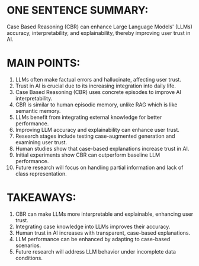 # ONE SENTENCE SUMMARY:
Case Based Reasoning (CBR) can enhance Large Language Models' (LLMs) accuracy, interpretability, and explainability, thereby improving user trust in AI.

# MAIN POINTS:
1. LLMs often make factual errors and hallucinate, affecting user trust.
2. Trust in AI is crucial due to its increasing integration into daily life.
3. Case Based Reasoning (CBR) uses concrete episodes to improve AI interpretability.
4. CBR is similar to human episodic memory, unlike RAG which is like semantic memory.
5. LLMs benefit from integrating external knowledge for better performance.
6. Improving LLM accuracy and explainability can enhance user trust.
7. Research stages include testing case-augmented generation and examining user trust.
8. Human studies show that case-based explanations increase trust in AI.
9. Initial experiments show CBR can outperform baseline LLM performance.
10. Future research will focus on handling partial information and lack of class representation.

# TAKEAWAYS:
1. CBR can make LLMs more interpretable and explainable, enhancing user trust.
2. Integrating case knowledge into LLMs improves their accuracy.
3. Human trust in AI increases with transparent, case-based explanations.
4. LLM performance can be enhanced by adapting to case-based scenarios.
5. Future research will address LLM behavior under incomplete data conditions.
